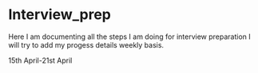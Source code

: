 # Interview_prep
Here I am documenting all the steps I am doing for interview preparation
I will try to add my progess details weekly basis.

15th April-21st April
